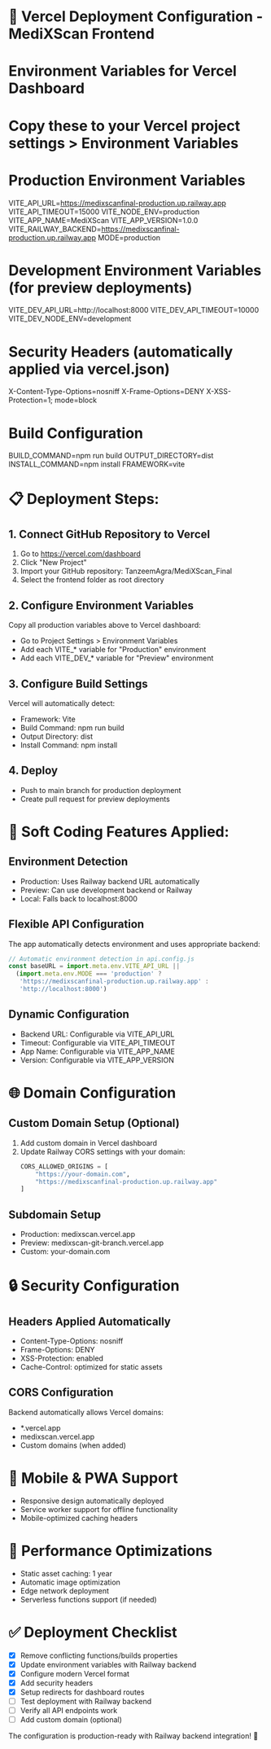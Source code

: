 # 🚀 Vercel Deployment Configuration - MediXScan Frontend

# Environment Variables for Vercel Dashboard
# Copy these to your Vercel project settings > Environment Variables

# Production Environment Variables
VITE_API_URL=https://medixscanfinal-production.up.railway.app
VITE_API_TIMEOUT=15000
VITE_NODE_ENV=production
VITE_APP_NAME=MediXScan
VITE_APP_VERSION=1.0.0
VITE_RAILWAY_BACKEND=https://medixscanfinal-production.up.railway.app
MODE=production

# Development Environment Variables (for preview deployments)
VITE_DEV_API_URL=http://localhost:8000
VITE_DEV_API_TIMEOUT=10000
VITE_DEV_NODE_ENV=development

# Security Headers (automatically applied via vercel.json)
X-Content-Type-Options=nosniff
X-Frame-Options=DENY
X-XSS-Protection=1; mode=block

# Build Configuration
BUILD_COMMAND=npm run build
OUTPUT_DIRECTORY=dist
INSTALL_COMMAND=npm install
FRAMEWORK=vite

# 📋 Deployment Steps:

## 1. Connect GitHub Repository to Vercel
1. Go to https://vercel.com/dashboard
2. Click "New Project"
3. Import your GitHub repository: TanzeemAgra/MediXScan_Final
4. Select the frontend folder as root directory

## 2. Configure Environment Variables
Copy all production variables above to Vercel dashboard:
- Go to Project Settings > Environment Variables
- Add each VITE_* variable for "Production" environment
- Add each VITE_DEV_* variable for "Preview" environment

## 3. Configure Build Settings
Vercel will automatically detect:
- Framework: Vite
- Build Command: npm run build  
- Output Directory: dist
- Install Command: npm install

## 4. Deploy
- Push to main branch for production deployment
- Create pull request for preview deployments

# 🔧 Soft Coding Features Applied:

## Environment Detection
- Production: Uses Railway backend URL automatically
- Preview: Can use development backend or Railway
- Local: Falls back to localhost:8000

## Flexible API Configuration
The app automatically detects environment and uses appropriate backend:

```javascript
// Automatic environment detection in api.config.js
const baseURL = import.meta.env.VITE_API_URL || 
  (import.meta.env.MODE === 'production' ? 
   'https://medixscanfinal-production.up.railway.app' : 
   'http://localhost:8000')
```

## Dynamic Configuration
- Backend URL: Configurable via VITE_API_URL
- Timeout: Configurable via VITE_API_TIMEOUT  
- App Name: Configurable via VITE_APP_NAME
- Version: Configurable via VITE_APP_VERSION

# 🌐 Domain Configuration

## Custom Domain Setup (Optional)
1. Add custom domain in Vercel dashboard
2. Update Railway CORS settings with your domain:
   ```python
   CORS_ALLOWED_ORIGINS = [
       "https://your-domain.com",
       "https://medixscanfinal-production.up.railway.app"
   ]
   ```

## Subdomain Setup
- Production: medixscan.vercel.app
- Preview: medixscan-git-branch.vercel.app
- Custom: your-domain.com

# 🔒 Security Configuration

## Headers Applied Automatically
- Content-Type-Options: nosniff
- Frame-Options: DENY  
- XSS-Protection: enabled
- Cache-Control: optimized for static assets

## CORS Configuration
Backend automatically allows Vercel domains:
- *.vercel.app
- medixscan.vercel.app
- Custom domains (when added)

# 📱 Mobile & PWA Support
- Responsive design automatically deployed
- Service worker support for offline functionality
- Mobile-optimized caching headers

# 🚀 Performance Optimizations
- Static asset caching: 1 year
- Automatic image optimization  
- Edge network deployment
- Serverless functions support (if needed)

# ✅ Deployment Checklist
- [x] Remove conflicting functions/builds properties
- [x] Update environment variables with Railway backend
- [x] Configure modern Vercel format
- [x] Add security headers
- [x] Setup redirects for dashboard routes
- [ ] Test deployment with Railway backend
- [ ] Verify all API endpoints work
- [ ] Add custom domain (optional)

The configuration is production-ready with Railway backend integration! 🎉